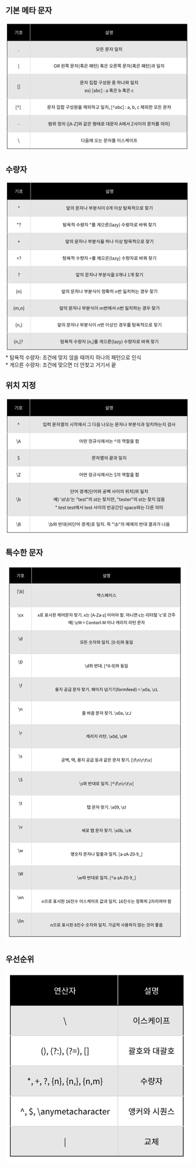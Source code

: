 ## 기본 메타 문자

<img src = "../Images/기본메타문자.png">


## 수량자

<img src = "../Images/수량자.png">
<br>
* 탐욕적 수량자: 조건에 맞지 않을 때까지 하나의 패턴으로 인식
<br>
* 게으른 수량자: 조건에 맞으면 더 안찾고 거기서 끝


## 위치 지정

<img src = "../Images/위치지정.png">


## 특수한 문자

<img src = "../Images/특수한문자.png">


## 우선순위

<img src = "../Images/우선순위.png">